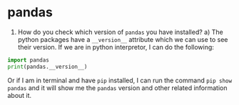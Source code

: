 # pandas

1. How do you check which version of `pandas` you have installed?
  a) The python packages have a `__version__` attribute which we can use to see their version. If we are in python interpretor, I can do the following:

  ```python
  import pandas
  print(pandas.__version__)
  ```
  Or if I am in terminal and have `pip` installed, I can run the command `pip show pandas` and it will show me the `pandas` version and other related information about it.
